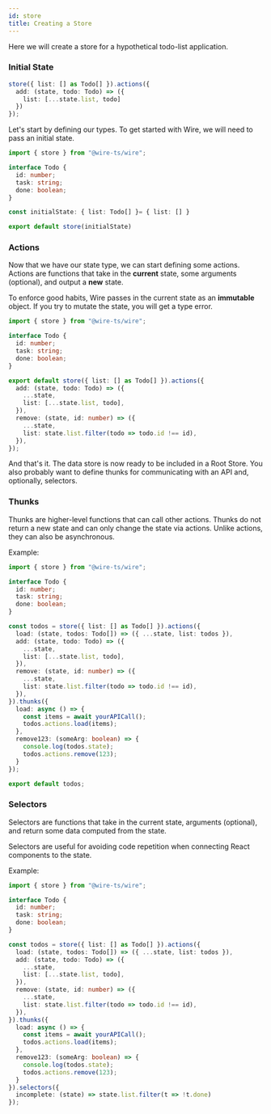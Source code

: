 ```yaml
---
id: store
title: Creating a Store
---
```


Here we will create a store for a hypothetical todo-list application.

### Initial State

```ts
store({ list: [] as Todo[] }).actions({
  add: (state, todo: Todo) => ({
    list: [...state.list, todo]
  })
});
```

Let's start by defining our types. To get started with Wire, we will need to pass an initial state.

```ts
import { store } from "@wire-ts/wire";

interface Todo {
  id: number;
  task: string;
  done: boolean;
}

const initialState: { list: Todo[] }= { list: [] }

export default store(initialState)
```

### Actions

Now that we have our state type, we can start defining some actions. Actions are functions that take in the **current** state, some arguments (optional), and output a **new** state.

To enforce good habits, Wire passes in the current state as an **immutable** object. If you try to mutate the state, you will get a type error.

```ts
import { store } from "@wire-ts/wire";

interface Todo {
  id: number;
  task: string;
  done: boolean;
}

export default store({ list: [] as Todo[] }).actions({
  add: (state, todo: Todo) => ({
    ...state,
    list: [...state.list, todo],
  }),
  remove: (state, id: number) => ({
    ...state,
    list: state.list.filter(todo => todo.id !== id),
  }),
});
```

And that's it. The data store is now ready to be included in a Root Store. You also probably want to define thunks for communicating with an API and, optionally, selectors.


### Thunks

Thunks are higher-level functions that can call other actions. Thunks do not return a new state and can only change the state via actions. Unlike actions, they can also be asynchronous.

Example:

```ts
import { store } from "@wire-ts/wire";

interface Todo {
  id: number;
  task: string;
  done: boolean;
}

const todos = store({ list: [] as Todo[] }).actions({
  load: (state, todos: Todo[]) => ({ ...state, list: todos }),
  add: (state, todo: Todo) => ({
    ...state,
    list: [...state.list, todo],
  }),
  remove: (state, id: number) => ({
    ...state,
    list: state.list.filter(todo => todo.id !== id),
  }),
}).thunks({
  load: async () => {
    const items = await yourAPICall();
    todos.actions.load(items);
  },
  remove123: (someArg: boolean) => {
    console.log(todos.state);
    todos.actions.remove(123);
  }
});

export default todos;
```

### Selectors

Selectors are functions that take in the current state, arguments (optional), and return some data computed from the state.

Selectors are useful for avoiding code repetition when connecting React components to the state.

Example:

```ts
import { store } from "@wire-ts/wire";

interface Todo {
  id: number;
  task: string;
  done: boolean;
}

const todos = store({ list: [] as Todo[] }).actions({
  load: (state, todos: Todo[]) => ({ ...state, list: todos }),
  add: (state, todo: Todo) => ({
    ...state,
    list: [...state.list, todo],
  }),
  remove: (state, id: number) => ({
    ...state,
    list: state.list.filter(todo => todo.id !== id),
  }),
}).thunks({
  load: async () => {
    const items = await yourAPICall();
    todos.actions.load(items);
  },
  remove123: (someArg: boolean) => {
    console.log(todos.state);
    todos.actions.remove(123);
  }
}).selectors({
  incomplete: (state) => state.list.filter(t => !t.done)
});
```
